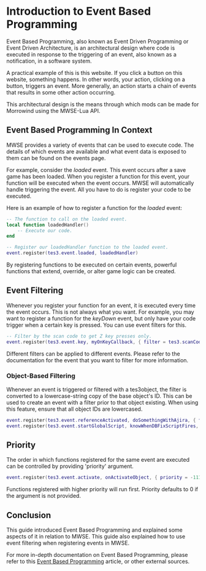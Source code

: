 
# Introduction to Event Based Programming
Event Based Programming, also known as Event Driven Programming or Event Driven Architecture, is an architectural design where code is executed in response to the triggering of an event, also known as a notification, in a software system.

A practical example of this is this website. If you click a button on this website, something happens. In other words, your action, clicking on a button, triggers an event. More generally, an action starts a chain of events that results in some other action occurring.

This architectural design is the means through which mods can be made for Morrowind using the MWSE-Lua API.

## Event Based Programming In Context
MWSE provides a variety of events that can be used to execute code. The details of which events are available and what event data is exposed to them can be found on the events page.

For example, consider the *loaded* event. This event occurs after a save game has been loaded. When you register a function for this event, your function will be executed when the event occurs. MWSE will automatically handle triggering the event. All you have to do is register your code to be executed.

Here is an example of how to register a function for the *loaded* event:

```lua linenums="1"
-- The function to call on the loaded event.
local function loadedHandler()
    -- Execute our code.
end

-- Register our loadedHandler function to the loaded event.
event.register(tes3.event.loaded, loadedHandler)
```

By registering functions to be executed on certain events, powerful functions that extend, override, or alter game logic can be created.

## Event Filtering
Whenever you register your function for an event, it is executed every time the event occurs. This is not always what you want. For example, you may want to register a function for the *keyDown* event, but only have your code trigger when a certain key is pressed. You can use event filters for this.

```lua linenums="1"
-- Filter by the scan code to get Z key presses only.
event.register(tes3.event.key, myOnKeyCallback, { filter = tes3.scanCode.z } )
```

Different filters can be applied to different events. Please refer to the documentation for the event that you want to filter for more information.

### Object-Based Filtering

Whenever an event is triggered or filtered with a tes3object, the filter is converted to a lowercase-string copy of the base object's ID. This can be used to create an event with a filter prior to that object existing. When using this feature, ensure that all object IDs are lowercased.

```lua  linenums="1"
event.register(tes3.event.referenceActivated, doSomethingWithAjira, { filter = ("Ajira"):lower() })
event.register(tes3.event.startGlobalScript, knowWhenDBFixScriptFires, { filter = ("dbFixScript"):lower() })
```

## Priority
The order in which functions registered for the same event are executed can be controlled by providing 'priority' argument.

```lua  linenums="1"
event.register(tes3.event.activate, onActivateObject, { priority = -111 });
```

Functions registered with higher priority will run first. Priority defaults to 0 if the argument is not provided.

## Conclusion
This guide introduced Event Based Programming and explained some aspects of it in relation to MWSE. This guide also explained how to use event filtering when registering events in MWSE.

For more in-depth documentation on Event Based Programming, please refer to this [Event Based Programming](https://www.technologyuk.net/computing/software-development/software-design/event-driven-programming.shtml) article, or other external sources.

